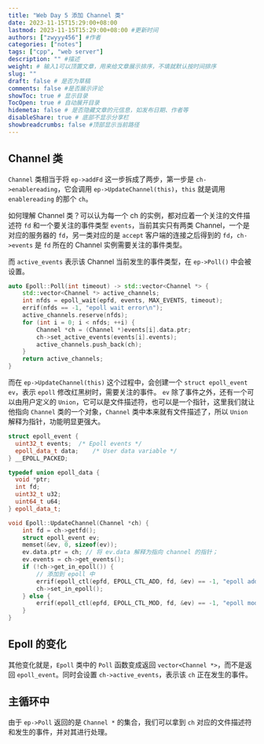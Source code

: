 ```yaml
---
title: "Web Day 5 添加 Channel 类"
date: 2023-11-15T15:29:00+08:00
lastmod: 2023-11-15T15:29:00+08:00 #更新时间
authors: ["zwyyy456"] #作者
categories: ["notes"]
tags: ["cpp", "web server"]
description: "" #描述
weight: # 输入1可以顶置文章，用来给文章展示排序，不填就默认按时间排序
slug: ""
draft: false # 是否为草稿
comments: false #是否展示评论
showToc: true # 显示目录
TocOpen: true # 自动展开目录
hidemeta: false # 是否隐藏文章的元信息，如发布日期、作者等
disableShare: true # 底部不显示分享栏
showbreadcrumbs: false #顶部显示当前路径
---
```


## Channel 类

`Channel` 类相当于将 `ep->addFd` 这一步拆成了两步，第一步是 `ch->enablereading`，它会调用 `ep->UpdateChannel(this)`，`this` 就是调用 `enablereading` 的那个 `ch`。

如何理解 Channel 类？可以认为每一个 ch 的实例，都对应着一个关注的文件描述符 `fd` 和一个要关注的事件类型 `events`，当前其实只有两类 Channel，一个是对应的服务器的 `fd`，另一类对应的是 `accept` 客户端的连接之后得到的 `fd`，`ch->events` 是 `fd` 所在的 Channel 实例需要关注的事件类型。

而 `active_events` 表示该 Channel 当前发生的事件类型，在 `ep->Poll()` 中会被设置。

```cpp
auto Epoll::Poll(int timeout) -> std::vector<Channel *> {
    std::vector<Channel *> active_channels;
    int nfds = epoll_wait(epfd, events, MAX_EVENTS, timeout);
    errif(nfds == -1, "epoll wait error\n");
    active_channels.reserve(nfds);
    for (int i = 0; i < nfds; ++i) {
        Channel *ch = (Channel *)events[i].data.ptr;
        ch->set_active_events(events[i].events);
        active_channels.push_back(ch);
    }
    return active_channels;
}
```

而在 `ep->UpdateChannel(this)` 这个过程中，会创建一个 `struct epoll_event ev`，表示 `epoll` 修改红黑树时，需要关注的事件。 `ev` 除了事件之外，还有一个可以由用户定义的 `Union`，它可以是文件描述符，也可以是一个指针，这里我们就让他指向 `Channel` 类的一个对象，`Channel` 类中本来就有文件描述了，所以 `Union` 解释为指针，功能明显更强大。

```cpp
struct epoll_event {
  uint32_t events;	/* Epoll events */
  epoll_data_t data;	/* User data variable */
} __EPOLL_PACKED;

typedef union epoll_data {
  void *ptr;
  int fd;
  uint32_t u32;
  uint64_t u64;
} epoll_data_t;
```

```cpp
void Epoll::UpdateChannel(Channel *ch) {
    int fd = ch->getfd();
    struct epoll_event ev;
    memset(&ev, 0, sizeof(ev));
    ev.data.ptr = ch; // 将 ev.data 解释为指向 channel 的指针；
    ev.events = ch->get_events();
    if (!ch->get_in_epoll()) {
        // 添加到 epoll 中
        errif(epoll_ctl(epfd, EPOLL_CTL_ADD, fd, &ev) == -1, "epoll add error!\n");
        ch->set_in_epoll();
    } else {
        errif(epoll_ctl(epfd, EPOLL_CTL_MOD, fd, &ev) == -1, "epoll mod error!\n");
    }
}
```

## Epoll 的变化

其他变化就是，`Epoll` 类中的 `Poll` 函数变成返回 `vector<Channel *>`，而不是返回 `epoll_event`。同时会设置 `ch->active_events`，表示该 `ch` 正在发生的事件。

## 主循环中

由于 `ep->Poll` 返回的是 `Channel *` 的集合，我们可以拿到 `ch` 对应的文件描述符和发生的事件，并对其进行处理。